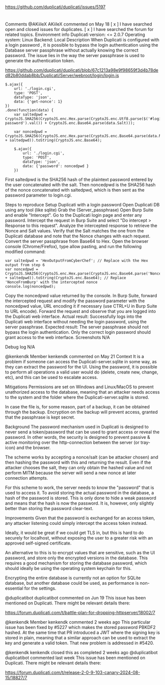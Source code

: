 
##
#
https://github.com/duplicati/duplicati/issues/5197
#
##

Comments
@AKiileX
AKiileX commented on May 18
[ x ] I have searched open and closed issues for duplicates.
[ x ] I have searched the forum for related topics.
Environment info
Duplicati version: <= 2.0.7
Operating system: Linux
Backend: Local
Description
When Duplicati is configured with a login password , it is possible to bypass the login authentication using the Database server passphrase without actually knowing the correct password. The issue lies in the way the server passphrase is used to generate the authentication token.

https://github.com/duplicati/duplicati/blob/67c1213a98e9f98659f3d4b78ded82b80ddab8bb/Duplicati/Server/webroot/login/login.js
```
$.ajax({
	url: './login.cgi',
	type: 'POST',
	dataType: 'json',
	data: {'get-nonce': 1}
})
.done(function(data) {
	var saltedpwd = CryptoJS.SHA256(CryptoJS.enc.Hex.parse(CryptoJS.enc.Utf8.parse($('#login-password').val()) + CryptoJS.enc.Base64.parse(data.Salt)));

	var noncedpwd = CryptoJS.SHA256(CryptoJS.enc.Hex.parse(CryptoJS.enc.Base64.parse(data.Nonce) + saltedpwd)).toString(CryptoJS.enc.Base64);

	$.ajax({
		url: './login.cgi',
		type: 'POST',
		dataType: 'json',
		data: {'password': noncedpwd }
	})
```
First saltedpwd is the SHA256 hash of the plaintext password entered by the user concatenated with the salt. Then noncedpwd is the SHA256 hash of the nonce concatenated with saltedpwd, which is then sent as the password parameter to login.cgi.

Steps to reproduce
Setup Duplicati with a login password
Open Duplicati DB using any tool (like sqlite)
Grab the (Server_passphrase)
Open Burp Suite and enable "Intercept".
Go to the Duplicati login page and enter any password.
Intercept the request in Burp Suite and select "Do intercept > Response to this request".
Analyze the intercepted response to retrieve the Nonce and Salt values.
Verify that the Salt matches the one from the Duplicati database and note that the Nonce changes with each request.
Convert the server passphrase from Base64 to Hex.
Open the browser console (Chrome/Firefox), type allow pasting, and run the following modified command:
```
var saltedpwd = 'HexOutputFromCyberChef'; // Replace with the Hex output from step 6
var noncedpwd = CryptoJS.SHA256(CryptoJS.enc.Hex.parse(CryptoJS.enc.Base64.parse('NonceFromBurp') + saltedpwd)).toString(CryptoJS.enc.Base64); // Replace 'NonceFromBurp' with the intercepted nonce
console.log(noncedpwd);
```
Copy the noncedpwd value returned by the console.
In Burp Suite, forward the intercepted request and modify the password parameter with the noncedpwd value, URL encoding it if necessary (use CTRL+U in Burp Suite to URL encode).
Forward the request and observe that you are logged into the Duplicati web interface.
Actual result:
Successfully logs into the Duplicati web interface without needing the login password, using the server passphrase.
Expected result:
The server passphrase should not bypass the login authentication. Only the correct login password should grant access to the web interface.
Screenshots
N/A

Debug log
N/A

@kenkendk
Member
kenkendk commented on May 21
Context
It is a problem if someone can access the Duplicati-server.sqlite in some way, as they can extract the password for the UI.
Using the password, it is possible to perform all operations a valid user would do (delete, create new, change, etc), and this can be used to escalate access.

Mitigations
Permissions are set on Windows and Linux/MacOS to prevent unathorized access to the database, meaning that an attacker needs access to the system and the folder where the Duplicati-server.sqlite is stored.

In case the file is, for some reason, part of a backup, it can be obtained through the backup. Encryption on the backup will prevent access, granted that the passphrase is kept secret.

Background
The password mechanism used in Duplicati is designed to never send a token/password that can be used to grant access or reveal the password. In other words, the security is designed to prevent passive & active monitoring over the http-connection between the server (or tray-icon) and the browser.

The scheme works by accepting a nonce/salt (can be attacker chosen) and then hashing the password with this and returning the result. Even if the attacker chooses the salt, they can only obtain the hashed value and not perform MITM because the server will send a new nonce at later connection attempts.

For this scheme to work, the server needs to know the "password" that is used to access it. To avoid storing the actual password in the database, a hash of the password is stored. This is only done to hide a weak password and means that the hash is now the password. It is, however, only slightly better than storing the password clear-text.

Improvements
Given that the password is exchanged for an access token, any attacker listening could simply intercept the access token instead.

Ideally, it would be great if we could get TLS in, but this is hard to do securely for localhost, without exposing the user to a greater risk with an approved self-signed certificate.

An alternative to this is to encrypt values that are sensitive, such as the UI password, and store only the encrypted versions in the database. This requires a good mechanism for storing the database password, which should ideally be using the operating system keychain for this.

Encrypting the entire database is currently not an option for SQLite database, but another database could be used, as performance is non-essential for the settings.

@duplicatibot
duplicatibot commented on Jun 19
This issue has been mentioned on Duplicati. There might be relevant details there:

https://forum.duplicati.com/t/battle-plan-for-dropping-httpserver/18002/7

@kenkendk
Member
kenkendk commented 2 weeks ago
This particular issue has been fixed by #5227 which makes the stored password PBKDF2 hashed.
At the same time that PR introduced a JWT where the signing key is stored in plain, meaning that a similar approach can be used to extract the key and generate a valid token.
That new problem is addressed in #5420.

@kenkendk kenkendk closed this as completed 2 weeks ago
@duplicatibot
duplicatibot commented last week
This issue has been mentioned on Duplicati. There might be relevant details there:

https://forum.duplicati.com/t/release-2-0-9-103-canary-2024-08-15/18827/7

